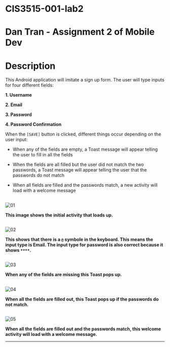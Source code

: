 # CIS3515-001-lab2


# Dan Tran - Assignment 2 of Mobile Dev




# Description

This Android application will imitate a sign up form. The user will type inputs for four different fields:

**1. Username**

**2. Email**

**3. Password**

**4. Password Confirmation**

When the `[SAVE]` button is clicked, different things occur depending on the user input: 

* When any of the fields are empty, a Toast message will appear telling the user to fill in all the fields

* When the fields are all filled but the user did not match the two passwords, a Toast message will appear telling the user that the passwords do not match

* When all fields are filled and the passwords match, a new activity will load with a welcome message






## 

![01](images/p01-initial.png)


**This image shows the initial activity that loads up.**




##

![02](images/p02-inputType.png)


**This shows that there is a `@` symbole in the keyboard. This means the input type is Email. The input type for password is also correct because it shows `****`.**





##

![03](images/p03-missing.png)


**When any of the fields are missing this Toast pops up.**




##

![04](images/p04-password.png)


**When all the fields are filled out, this Toast pops up if the passwords do not match.**



##
![05](images/p05-welcome.png)


**When all the fields are filled out and the passwords match, this welcome activity will load with a welcome message.**




---
